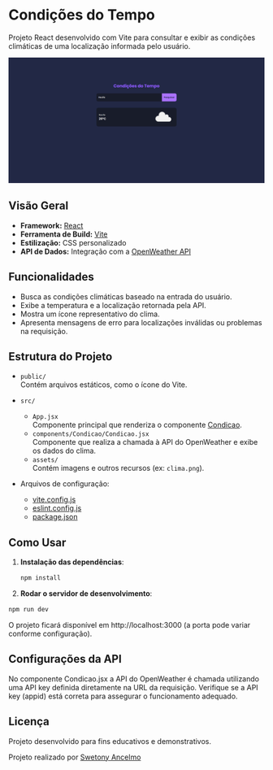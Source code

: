 # Condições do Tempo

Projeto React desenvolvido com Vite para consultar e exibir as condições climáticas de uma localização informada pelo usuário.

![Imagem do projeto](./src/assets/condicoes.png)

## Visão Geral

- **Framework:** [React](https://reactjs.org/)
- **Ferramenta de Build:** [Vite](https://vitejs.dev/)
- **Estilização:** CSS personalizado
- **API de Dados:** Integração com a [OpenWeather API](https://openweathermap.org/)

## Funcionalidades

- Busca as condições climáticas baseado na entrada do usuário.
- Exibe a temperatura e a localização retornada pela API.
- Mostra um ícone representativo do clima.
- Apresenta mensagens de erro para localizações inválidas ou problemas na requisição.

## Estrutura do Projeto

- `public/`  
  Contém arquivos estáticos, como o ícone do Vite.

- `src/`
  - `App.jsx`  
    Componente principal que renderiza o componente [Condicao](src/components/Condicao/Condicao.jsx).
  - `components/Condicao/Condicao.jsx`  
    Componente que realiza a chamada à API do OpenWeather e exibe os dados do clima.
  - `assets/`  
    Contém imagens e outros recursos (ex: `clima.png`).

- Arquivos de configuração:
  - [vite.config.js](vite.config.js)
  - [eslint.config.js](eslint.config.js)
  - [package.json](package.json)

## Como Usar

1. **Instalação das dependências**:
   ```sh
   npm install
   ```
2. **Rodar o servidor de desenvolvimento**:
  ```sh
  npm run dev
  ```
O projeto ficará disponível em http://localhost:3000 (a porta pode variar conforme configuração).

## Configurações da API

No componente Condicao.jsx a API do OpenWeather é chamada utilizando uma API key definida diretamente na URL da requisição. Verifique se a API key (appid) está correta para assegurar o funcionamento adequado.

## Licença

Projeto desenvolvido para fins educativos e demonstrativos.

Projeto realizado por [Swetony Ancelmo](https://github.com/swetonyancelmo)